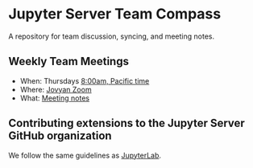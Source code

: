 # Jupyter Server Team Compass

A repository for team discussion, syncing, and meeting notes.

## Weekly Team Meetings

* When: Thursdays [8:00am, Pacific time](https://www.thetimezoneconverter.com/?t=8%3A00%20am&tz=San%20Francisco&)
* Where: [Jovyan Zoom](https://zoom.us/my/jovyan?pwd=c0JZTHlNdS9Sek9vdzR3aTJ4SzFTQT09)
* What: [Meeting notes](https://github.com/jupyter-server/team-compass/issues/15)

## Contributing extensions to the Jupyter Server GitHub organization

We follow the same guidelines as [JupyterLab](https://github.com/jupyterlab/team-compass#contributing-extensions-to-the-jupyterlab-github-organization).

